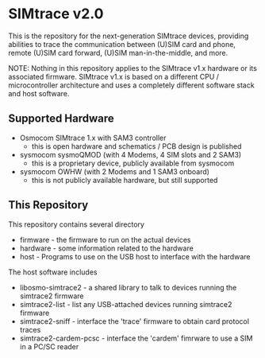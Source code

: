SIMtrace v2.0
=============

This is the repository for the next-generation SIMtrace devices,
providing abilities to trace the communication between (U)SIM card and
phone, remote (U)SIM card forward, (U)SIM man-in-the-middle, and more.

NOTE: Nothing in this repository applies to the SIMtrace v1.x hardware
or its associated firmware.  SIMtrace v1.x is based on a different CPU /
microcontroller architecture and uses a completely different software
stack and host software.

Supported Hardware
------------------

* Osmocom SIMtrace 1.x with SAM3 controller
  * this is open hardware and schematics / PCB design is published
* sysmocom sysmoQMOD (with 4 Modems,  4 SIM slots and 2 SAM3)
  * this is a proprietary device, publicly available from sysmocom
* sysmocom OWHW (with 2 Modems and 1 SAM3 onboard)
  * this is not publicly available hardware, but still supported

This Repository
---------------

This repository contains several directory

* firmware - the firmware to run on the actual devices
* hardware - some information related to the hardware
* host - Programs to use on the USB host to interface with the hardware


The host software includes

* libosmo-simtrace2 - a shared library to talk to devices running the simtrace2 firmware
* simtrace2-list - list any USB-attached devices running simtrace2 firmware
* simtrace2-sniff - interface the 'trace' firmware to obtain card protocol traces
* simtrace2-cardem-pcsc - interface the 'cardem' fimrware to use a SIM in a PC/SC reader

